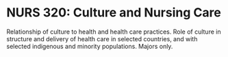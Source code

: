# NURS 320: Culture and Nursing Care

Relationship of culture to health and health care practices. Role of culture in structure and delivery of health care in selected countries, and with selected indigenous and minority populations. Majors only.